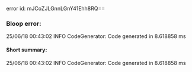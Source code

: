 error id: mJCoZJLGnnLGnY41Ehh8RQ==
### Bloop error:

25/06/18 00:43:02 INFO CodeGenerator: Code generated in 8.618858 ms
#### Short summary: 

25/06/18 00:43:02 INFO CodeGenerator: Code generated in 8.618858 ms